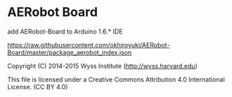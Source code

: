 # AERobot Board
add AERobot-Board to Arduino 1.6.* IDE

https://raw.githubusercontent.com/okhiroyuki/AERobot-Board/master/package_aerobot_index.json

Copyright (C) 2014-2015 Wyss Institute (http://wyss.harvard.edu)

This file is licensed under a Creative Commons Attribution 4.0 International License. (CC BY 4.0)
